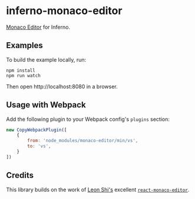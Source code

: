 # inferno-monaco-editor

[Monaco Editor](https://github.com/Microsoft/monaco-editor) for Inferno.

## Examples
To build the example locally, run:

```
npm install
npm run watch
```

Then open http://localhost:8080 in a browser.

## Usage with Webpack

Add the following plugin to your Webpack config's `plugins` section:

```javascript
new CopyWebpackPlugin([
    {
        from: 'node_modules/monaco-editor/min/vs',
        to: 'vs',
    }
])
```

## Credits

This library builds on the work of [Leon Shi's](https://github.com/superRaytin)
excellent [`react-monaco-editor`](https://github.com/superRaytin/react-monaco-editor).